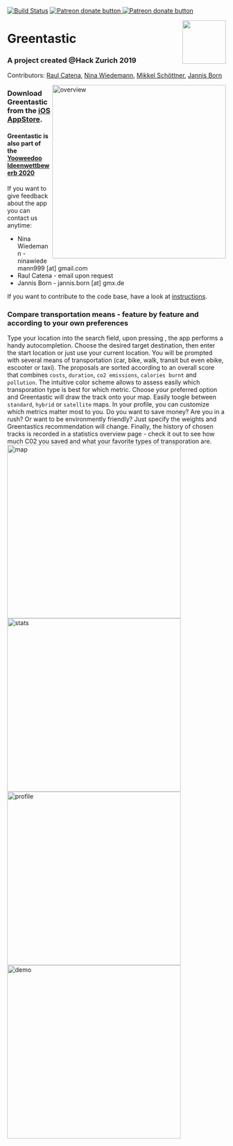 [![Build Status](https://api.travis-ci.com/jannisborn/greentastic.svg?branch=master)](https://travis-ci.com/github/jannisborn/greentastic) <a href="https://www.patreon.com/user?u=31534628&fan_landing=true"><img src="https://img.shields.io/endpoint.svg?url=https://moshef9.wixsite.com/patreon-badge/_functions/badge/?username=user?u=31534628&fan_landing=true" alt="Patreon donate button" /> </a><span class="badge-patreon"><a href="https://www.patreon.com/user?u=31534628&fan_landing=true" title="Donate to this project using Patreon"><img src="https://img.shields.io/badge/patreon-donate-green.svg" alt="Patreon donate button" /></a></span>

<img align="right" width="100" height="100" src="https://github.com/jannisborn/greentastic_backend/blob/master/assets/app_icon.png">

# Greentastic 
### A project created @Hack Zurich 2019
Contributors: [Raul Catena](https://github.com/RaulCatena), [Nina Wiedemann](https://github.com/NinaWie), [Mikkel Schöttner](https://github.com/mschoettner), [Jannis Born](https://github.com/jannisborn)

<img align="right" src="https://github.com/jannisborn/greentastic/blob/master/assets/small_screenshots/overview.png" alt="overview" width="400"/>

### Download Greentastic from the [iOS AppStore](https://apps.apple.com/us/app/greentastic/id1494062757?ls=1).

#### Greentastic is also part of the [Yooweedoo Ideenwettbewerb 2020](https://www.yooweedoo.org/de/projekt/greentastic)


If you want to give feedback about the app you can contact us anytime:
* Nina Wiedemann - ninawiedemann999 [at] gmail.com
* Raul Catena - email upon request
* Jannis Born - jannis.born [at] gmx.de

If you want to contribute to the code base, have a look at [instructions](instructions.md).

### Compare transportation means - feature by feature and according to your own preferences
Type your location into the search field, upon pressing <Enter>, the app performs a handy autocompletion. Choose the desired target destination, then enter the start location or just use your current location. You will be prompted with several means of transportation (car, bike, walk, transit but even ebike, escooter or taxi). The proposals are sorted according to an overall score that combines `costs`, `duration`, `co2 emissions`, `calories burnt` and `pollution`. The intuitive color scheme allows to assess easily which transporation type is best for which metric. Choose your preferred option and Greentastic will draw the track onto your map. Easily toogle between `standard`, `hybrid` or `satellite` maps. In your profile, you can customize which metrics matter most to you. Do you want to save money? Are you in a rush? Or want to be environmently friendly? Just specify the weights and Greentastics recommendation will change. Finally, the history of chosen tracks is recorded in a statistics overview page - check it out to see how much C02 you saved and what your favorite types of transporation are.   
<img align="center" src="https://github.com/jannisborn/greentastic_backend/blob/master/assets/small_screenshots/map.png" alt="map" width="400"/> 
<img align="center" src="https://github.com/jannisborn/greentastic_backend/blob/master/assets/small_screenshots/statistics.png" alt="stats" width="400"/>
 <img align="center" src="https://github.com/jannisborn/greentastic_backend/blob/master/assets/small_screenshots/profile.png" alt="profile" width="400"/> 
<img align="center" src="https://github.com/jannisborn/greentastic_backend/blob/master/assets/small_screenshots/route_pref.png" alt="demo" width="400"/>
